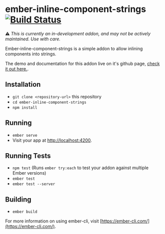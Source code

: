 # ember-inline-component-strings [![Build Status](https://travis-ci.org/k-fish/ember-inline-component-strings.svg?branch=master)](https://travis-ci.org/k-fish/ember-inline-component-strings)

⚠️ *This is currently an in-development addon, and may not be actively maintained. Use with care.*

Ember-inline-component-strings is a simple addon to allow inlining components into strings.

The demo and documentation for this addon live on it's github page, [check it out here.](https://k-fish.github.io/ember-inline-component-strings/).

## Installation

* `git clone <repository-url>` this repository
* `cd ember-inline-component-strings`
* `npm install`

## Running

* `ember serve`
* Visit your app at [http://localhost:4200](http://localhost:4200).

## Running Tests

* `npm test` (Runs `ember try:each` to test your addon against multiple Ember versions)
* `ember test`
* `ember test --server`

## Building

* `ember build`

For more information on using ember-cli, visit [https://ember-cli.com/](https://ember-cli.com/).
